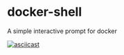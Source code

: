 # docker-shell
A simple interactive prompt for docker

[![asciicast](https://asciinema.org/a/YCnHHhl93bo1CYxViPcrdQnfK.svg)](https://asciinema.org/a/YCnHHhl93bo1CYxViPcrdQnfK)